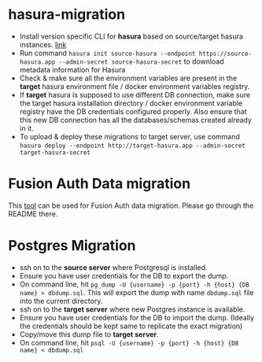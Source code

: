 # hasura-migration
- Install version specific CLI for **hasura** based on source/target hasura instances. [link](https://hasura.io/docs/latest/hasura-cli/install-hasura-cli/)
- Run command `hasura init source-hasura --endpoint https://source-hasura.app --admin-secret source-hasura-secret` to download metadata information for Hasura
- Check & make sure all the environment variables are present in the **target** hasura environment file / docker environment variables registry.
- If **target** hasura is supposed to use different DB connection, make sure the target hasura installation directory / docker environment variable registry have the DB credentials configured properly. Also ensure that this new DB connection has all the databases/schemas created already in it.
- To upload & deploy these migrations to target server, use command `hasura deploy --endpoint http://target-hasura.app --admin-secret target-hasura-secret`

# Fusion Auth Data migration
This [tool](https://github.com/choxx/fa-scripts) can be used for Fusion Auth data migration. Please go through the README there.

# Postgres Migration
- ssh on to the **source server** where Postgresql is installed.
- Ensure you have user credentials for the DB to export the dump.
- On command line, hit `pg_dump -U {username} -p {port} -h {host} {DB name} > dbdump.sql`. This will export the dump with name `dbdump.sql` file into the current directory.
- ssh on to the **target server** where new Postgres instance is available.
- Ensure you have user credentials for the DB to import the dump. (Ideally the credentials should be kept same to replicate the exact migration)
- Copy/move this dump file to **target server**.
- On command line, hit `psql -U {username} -p {port} -h {host} {DB name} < dbdump.sql`